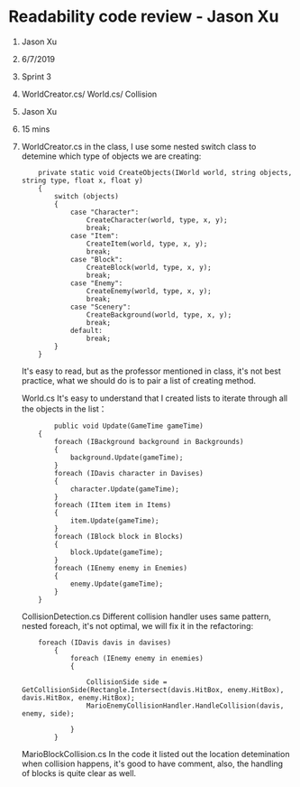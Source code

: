 ﻿# Readability code review - Jason Xu
1. Jason Xu
2. 6/7/2019
3. Sprint 3
4. WorldCreator.cs/ World.cs/ Collision
5. Jason Xu
6. 15 mins
7. WorldCreator.cs in the class, I use some nested switch class to detemine which type of objects we are creating:
	```
        private static void CreateObjects(IWorld world, string objects, string type, float x, float y)
        {
            switch (objects)
            {
                case "Character":
                    CreateCharacter(world, type, x, y);
                    break;
                case "Item":
                    CreateItem(world, type, x, y);
                    break;
                case "Block":
                    CreateBlock(world, type, x, y);
                    break;
                case "Enemy":
                    CreateEnemy(world, type, x, y);
                    break;
                case "Scenery":
                    CreateBackground(world, type, x, y);
                    break;
                default:
                    break;
            }
        }
	```
	It's easy to read, but as the professor mentioned in class, it's not best practice, what we should do is to pair a list of creating method.

	World.cs
	It's easy to understand that I created lists to iterate through all the objects in the list：
	```
	        public void Update(GameTime gameTime)
        {
            foreach (IBackground background in Backgrounds)
            {
                background.Update(gameTime);
            }
            foreach (IDavis character in Davises)
            {
                character.Update(gameTime);
            }
            foreach (IItem item in Items)
            {
                item.Update(gameTime);
            }
            foreach (IBlock block in Blocks)
            {
                block.Update(gameTime);
            }
            foreach (IEnemy enemy in Enemies)
            {
                enemy.Update(gameTime);
            }
        }
	```

	CollisionDetection.cs
	Different collision handler uses same pattern, nested foreach, it's not optimal, we will fix it in the refactoring:	
	```
		foreach (IDavis davis in davises)
            {
                foreach (IEnemy enemy in enemies)
                {

                    CollisionSide side = GetCollisionSide(Rectangle.Intersect(davis.HitBox, enemy.HitBox), davis.HitBox, enemy.HitBox);
                    MarioEnemyCollisionHandler.HandleCollision(davis, enemy, side);

                }
            }
	```

	MarioBlockCollision.cs
	In the code it listed out the location detemination when collision happens, it's good to have comment, also, the handling of blocks 
	is quite clear as well.